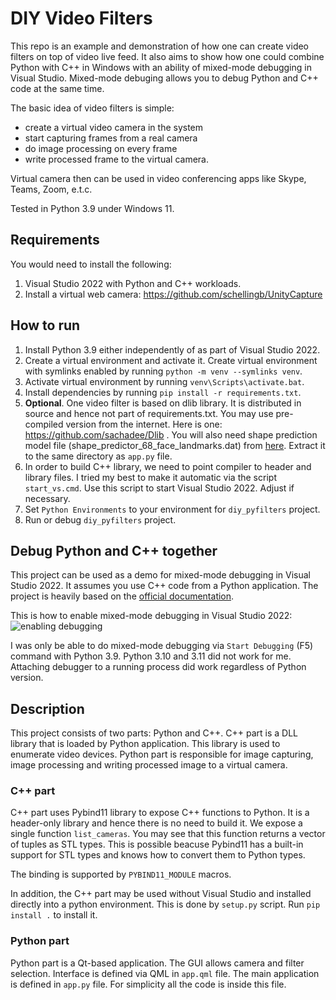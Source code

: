 # DIY Video Filters

This repo is an example and demonstration of how one can create video filters on top of video live feed.
It also aims to show how one could combine Python with C++ in Windows with an ability of mixed-mode debugging in Visual Studio.
Mixed-mode debuging allows you to debug Python and C++ code at the same time.

The basic idea of video filters is simple:

* create a virtual video camera in the system
* start capturing frames from a real camera
* do image processing on every frame
* write processed frame to the virtual camera.

Virtual camera then can be used in video conferencing apps like Skype, Teams, Zoom, e.t.c.

Tested in Python 3.9 under Windows 11.

## Requirements

You would need to install the following:
1. Visual Studio 2022 with Python and C++ workloads.
2. Install a virtual web camera: https://github.com/schellingb/UnityCapture

## How to run

1. Install Python 3.9 either independently of as part of Visual Studio 2022.
2. Create a virtual environment and activate it. Create virtual environment with symlinks enabled by running `python -m venv --symlinks venv`.
3. Activate virtual environment by running `venv\Scripts\activate.bat`.
4. Install dependencies by running `pip install -r requirements.txt`.
5. **Optional**. One video filter is based on dlib library. It is distributed in source and hence not part of requirements.txt.
  You may use pre-compiled version from the internet. Here is one: https://github.com/sachadee/Dlib . You will also need shape prediction model file (shape_predictor_68_face_landmarks.dat) from [here](http://dlib.net/files/shape_predictor_68_face_landmarks.dat.bz2). Extract it to the same directory as `app.py` file.
5. In order to build C++ library, we need to point compiler to header and library files.
  I tried my best to make it automatic via the script `start_vs.cmd`.
  Use this script to start Visual Studio 2022. Adjust if necessary.
6. Set `Python Environments` to your environment for `diy_pyfilters` project.
7. Run or debug `diy_pyfilters` project.

## Debug Python and C++ together

This project can be used as a demo for mixed-mode debugging in Visual Studio 2022. It assumes you use C++ code from a Python application.
The project is heavily based on the [official documentation](https://learn.microsoft.com/en-us/visualstudio/python/debugging-mixed-mode-c-cpp-python-in-visual-studio?view=vs-2022).

This is how to enable mixed-mode debugging in Visual Studio 2022:
![enabling debugging](https://learn.microsoft.com/en-us/visualstudio/python/media/mixed-mode-debugging-enable-native.png?view=vs-2022)

I was only be able to do mixed-mode debugging via `Start Debugging` (F5) command with Python 3.9. Python 3.10 and 3.11 did not work for me.
Attaching debugger to a running process did work regardless of Python version.

## Description

This project consists of two parts: Python and C++. C++ part is a DLL library that is loaded by Python application.
This library is used to enumerate video devices. Python part is responsible for image capturing, image processing and writing processed image to a virtual camera.

### C++ part

C++ part uses Pybind11 library to expose C++ functions to Python. It is a header-only library and hence there is no need to build it. We expose a single function
`list_cameras`. You may see that this function returns a vector of tuples as STL types. This is possible beacuse Pybind11 has a built-in support for STL types
and knows how to convert them to Python types.

The binding is supported by	`PYBIND11_MODULE` macros.

In addition, the C++ part may be used without Visual Studio and installed directly into a python environment. This is done by `setup.py` script. Run `pip install .` to install it.

### Python part

Python part is a Qt-based application. The GUI allows camera and filter selection. Interface is defined via QML in `app.qml` file. The main application is defined in `app.py` file.
For simplicity all the code is inside this file.